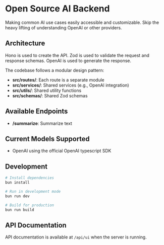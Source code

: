 # Open Source AI Backend

Making common AI use cases easily accessible and customizable. Skip the heavy lifting of understanding OpenAI or other providers.

## Architecture

Hono is used to create the API.
Zod is used to validate the request and response schemas.
OpenAI is used to generate the response.

The codebase follows a modular design pattern:

- **src/routes/**: Each route is a separate module
- **src/services/**: Shared services (e.g., OpenAI integration)  
- **src/utils/**: Shared utility functions
- **src/schemas/**: Shared Zod schemas

## Available Endpoints

- **/summarize**: Summarize text

## Current Models Supported

- OpenAI using the official OpenAI typescript SDK

## Development

```bash
# Install dependencies
bun install

# Run in development mode
bun run dev

# Build for production
bun run build
```

## API Documentation

API documentation is available at `/api/ui` when the server is running.
